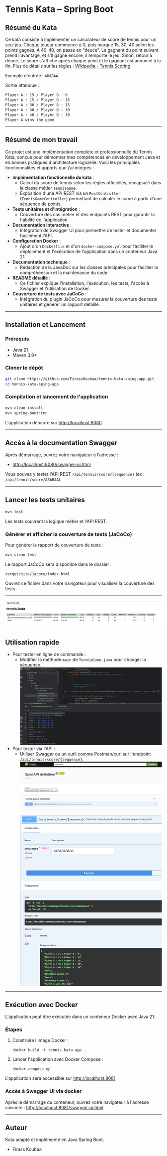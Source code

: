 # Tennis Kata – Spring Boot

## Résumé du Kata

Ce kata consiste à implémenter un calculateur de score de tennis pour un seul jeu. Chaque joueur commence à 0, puis marque 15, 30, 40 selon les points gagnés. À 40-40, on passe en "deuce". Le gagnant du point suivant prend l'avantage, et s'il gagne encore, il remporte le jeu. Sinon, retour à deuce. Le score s'affiche après chaque point et le gagnant est annoncé à la fin. Plus de détails sur les règles : [Wikipedia - Tennis Scoring](http://en.wikipedia.org/wiki/Tennis#Scoring).

Exemple d'entrée : `ABABAA`

Sortie attendue :
```
Player A : 15 / Player B : 0
Player A : 15 / Player B : 15
Player A : 30 / Player B : 15
Player A : 30 / Player B : 30
Player A : 40 / Player B : 30
Player A wins the game
```

---

## Résumé de mon travail

Ce projet est une implémentation complète et professionnelle du Tennis Kata, conçue pour démontrer mes compétences en développement Java et en bonnes pratiques d'architecture logicielle. Voici les principales fonctionnalités et apports que j'ai intégrés :

- **Implémentation fonctionnelle du kata** :
  - Calcul du score de tennis selon les règles officielles, encapsulé dans la classe métier `TennisGame`.
  - Exposition d'une API REST via un `RestController` (`TennisGameController`) permettant de calculer le score à partir d'une séquence de points.
- **Tests unitaires et d'intégration** :
  - Couverture des cas métier et des endpoints REST pour garantir la fiabilité de l'application.
- **Documentation interactive** :
  - Intégration de Swagger UI pour permettre de tester et documenter facilement l'API.
- **Configuration Docker** :
  - Ajout d'un `Dockerfile` et d'un `docker-compose.yml` pour faciliter le déploiement et l'exécution de l'application dans un conteneur Java 21.
- **Documentation technique** :
  - Rédaction de la JavaDoc sur les classes principales pour faciliter la compréhension et la maintenance du code.
- **README détaillé** :
  - Ce fichier explique l'installation, l'exécution, les tests, l'accès à Swagger et l'utilisation de Docker.
- **Couverture de tests avec JaCoCo** :
  - Intégration du plugin JaCoCo pour mesurer la couverture des tests unitaires et générer un rapport détaillé.
  
---

## Installation et Lancement

### Prérequis
- Java 21
- Maven 3.8+

### Cloner le dépôt
```bash
git clone https://github.com/FirassKoubaa/tennis-kata-sping-app.git
cd tennis-kata-sping-app
```

### Compilation et lancement de l'application
```bash
mvn clean install
mvn spring-boot:run
```

L'application démarre sur [http://localhost:8080](http://localhost:8080)

---

## Accès à la documentation Swagger

Après démarrage, ouvrez votre navigateur à l'adresse :

- [http://localhost:8080/swagger-ui.html](http://localhost:8080/swagger-ui.html)

Vous pouvez y tester l'API REST `/api/tennis/score/{sequence}` (ex : `/api/tennis/score/ABABAA`).

---

## Lancer les tests unitaires

```bash
mvn test
```

Les tests couvrent la logique métier et l'API REST.

### Générer et afficher la couverture de tests (JaCoCo)

Pour générer le rapport de couverture de tests :

```bash
mvn clean test
```

Le rapport JaCoCo sera disponible dans le dossier :
```
target/site/jacoco/index.html
```
Ouvrez ce fichier dans votre navigateur pour visualiser la couverture des tests.

---

![Screenshot](src/main/resources/static/coverage.png)

## Utilisation rapide

- Pour tester en ligne de commande :
  - Modifier la méthode `main` de `TennisGame.java` pour changer la séquence.
    ![Screenshot](src/main/resources/static/tennisGame.png)
- Pour tester via l'API :
  - Utiliser Swagger ou un outil comme Postman/curl sur l'endpoint `/api/tennis/score/{sequence}`.
    ![Screenshot](src/main/resources/static/swagger.png)
    ![Screenshot](src/main/resources/static/testsequenceswagger.png)


---

## Exécution avec Docker

L'application peut être exécutée dans un conteneur Docker avec Java 21.

### Étapes
1. Construire l'image Docker :
   ```
   docker build -t tennis-kata-app .
   ```
2. Lancer l'application avec Docker Compose :
   ```
   docker-compose up
   ```

L'application sera accessible sur [http://localhost:8081](http://localhost:8081)

### Accès à Swagger UI via docker
Après le démarrage du conteneur, ouvrez votre navigateur à l'adresse suivante :
[http://localhost:8081/swagger-ui.html](http://localhost:8081/swagger-ui.html)

---

## Auteur

Kata adapté et implémenté en Java Spring Boot.
- Firass Koubaa